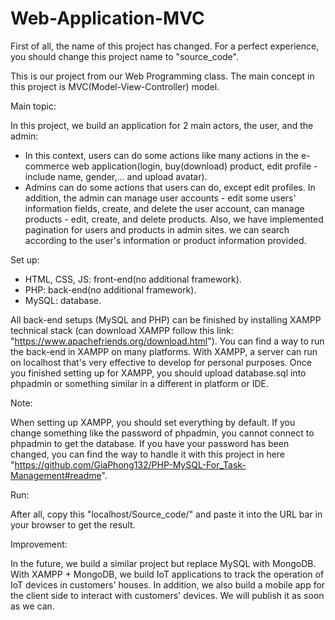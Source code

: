 # Web-Application-MVC
First of all, the name of this project has changed. For a perfect experience, you should change this project name to "source_code".

This is our project from our Web Programming class. The main concept in this project is MVC(Model-View-Controller) model.

Main topic:

In this project, we build an application for 2 main actors, the user, and the admin:
- In this context, users can do some actions like many actions in the e-commerce web application(login, buy(download) product, edit profile - include name, gender,... and upload avatar).
- Admins can do some actions that users can do, except edit profiles. In addition, the admin can manage user accounts - edit some users' information fields, create, and delete the user account, can manage products - edit, create, and delete products. Also, we have implemented pagination for users and products in admin sites. we can search according to the user's information or product information provided.

Set up:

- HTML, CSS, JS: front-end(no additional framework).
- PHP: back-end(no additional framework).
- MySQL: database.

All back-end setups (MySQL and PHP) can be finished by installing XAMPP technical stack (can download XAMPP follow this link: "https://www.apachefriends.org/download.html"). You can find a way to run the back-end in XAMPP on many platforms. With XAMPP, a server can run on localhost that's very effective to develop for personal purposes. Once you finished setting up for XAMPP, you should upload database.sql into phpadmin or something similar in a different in platform or IDE.

Note:

When setting up XAMPP, you should set everything by default. If you change something like the password of phpadmin, you cannot connect to phpadmin to get the database. If you have your password has been changed, you can find the way to handle it with this project in here "https://github.com/GiaPhong132/PHP-MySQL-For_Task-Management#readme".

Run:

After all, copy this "localhost/Source_code/" and paste it into the URL bar in your browser to get the result.

Improvement:

In the future, we build a similar project but replace MySQL with MongoDB. With XAMPP + MongoDB, we build IoT applications to track the operation of IoT devices in customers' houses. In addition, we also build a mobile app for the client side to interact with customers' devices. We will publish it as soon as we can.
